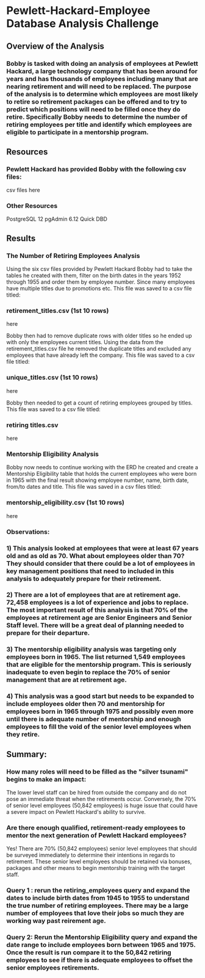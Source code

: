 # Pewlett-Hackard-Employee Database Analysis Challenge

## Overview of the Analysis

### Bobby is tasked with doing an analysis of employees at Pewlett Hackard, a large technology company that has been around for years and has thousands of employees including many that are nearing retirement and will need to be replaced.  The purpose of the analysis is to determine which employees are most likely to retire so retirement packages can be offered and to try to predict which positions will need to be filled once they do retire. Specifically Bobby needs to determine the number of retiring employees per title and identify which employees are eligible to participate in a mentorship program.

## Resources

### Pewlett Hackard has provided Bobby with the following csv files:

csv files here

### Other Resources

PostgreSQL 12
pgAdmin 6.12
Quick DBD

## Results

### The Number of Retiring Employees Analysis

Using the six csv files provided by Pewlett Hackard Bobby had to take the tables he created with them, filter on the birth dates in the years 1952 through 1955 and order them by employee number.  Since many employees have multiple titles due to promotions etc.  This file was saved to a csv file titled:

### retirement_titles.csv (1st 10 rows)

here

Bobby then had to remove duplicate rows with older titles so he ended up with only the employees current titles.  Using the data from the retirement_titles.csv file he removed the duplicate titles and excluded any employees that have already left the company. This file was saved to a csv file titled:

### unique_titles.csv (1st 10 rows)

here

Bobby then needed to get a count of retiring employees grouped by titles.  This file was saved to a csv file titled:

### retiring titles.csv

here

### Mentorship Eligibility Analysis

Bobby now needs to continue working with the ERD he created and create a Mentorship Eligibility table that holds the current employees who were born in 1965 with the final result showing employee number, name, birth date, from/to dates and title. This file was saved in a csv files titled:

### mentorship_eligibility.csv (1st 10 rows)

here

### Observations:

### 1) This analysis looked at employees that were at least 67 years old and as old as 70.  What about employees older than 70?  They should consider that there could be a lot of employees in key management positions that need to included in this analysis to adequately prepare for their retirement.

### 2) There are a lot of employees that are at retirement age.  72,458 employees is a lot of experience and jobs to replace.  The most important result of this analysis is that 70% of the employees at retirement age are Senior Engineers and Senior Staff level. There will be a great deal of planning needed to prepare for their departure.

### 3) The mentorship eligibility analysis was targeting only employees born in 1965.  The list returned 1,549 employees that are eligible for the mentorship program.  This is seriously inadequate to even begin to replace the 70% of senior management that are at retirement age.

### 4) This analysis was a good start but needs to be expanded to include employees older then 70 and mentorship for employees born in 1965 through 1975 and possibly even more until there is adequate number of mentorship and enough employees to fill the void of the senior level employees when they retire.

## Summary:

### How many roles will need to be filled as the "silver tsunami" begins to make an impact:

The lower level staff can be hired from outside the company and do not pose an immediate threat when the retirements occur.  Conversely, the 70% of senior level employees (50,842 employees) is huge issue that could have a severe impact on Pewlett Hackard's ability to survive.

### Are there enough qualified, retirement-ready employees to mentor the next generation of Pewlett Hackard employees?

Yes!  There are 70% (50,842 employees) senior level employees that should be surveyed immediately to determine their intentions in regards to retirement.  These senior level employees should be retained via bonuses, packages and other means to begin mentorship training with the target staff.  

### Query 1 : rerun the retiring_employees query and expand the dates to include birth dates from 1945 to 1955 to understand the true number of retiring employees.  There may be a large number of employees that love their jobs so much they are working way past reirement age.

### Query 2: Rerun the Mentorship Eligibility query and expand the date range to include employees born between 1965 and 1975.  Once the result is run compare it to the 50,842 retiring employees to see if there is adequate employees to offset the senior employees retirements.
